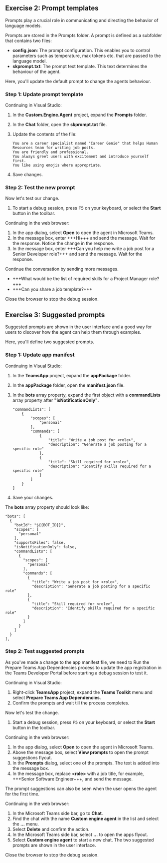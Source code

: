 ## Exercise 2: Prompt templates

Prompts play a crucial role in communicating and directing the behavior of language models.

Prompts are stored in the Prompts folder. A prompt is defined as a subfolder that contains two files:

 - **config.json**: The prompt configuration. This enables you to control parameters such as temperature, max tokens etc. that are passed to the language model.
 - **skprompt.txt**: The prompt text template. This text determines the behaviour of the agent.

Here, you'll update the default prompt to change the agents behaviour.

### Step 1: Update prompt template

Continuing in Visual Studio:

1. In the **Custom.Engine.Agent** project, expand the **Prompts** folder.
1. In the **Chat** folder, open the **skprompt.txt** file. 
1. Update the contents of the file:

    ```
    You are a career specialist named "Career Genie" that helps Human Resources team for writing job posts.
    You are friendly and professional.
    You always greet users with excitement and introduce yourself first.
    You like using emojis where appropriate.
    ```

1. Save changes.

### Step 2: Test the new prompt

Now let's test our change.

1. To start a debug session, press <kbd>F5</kbd> on your keyboard, or select the **Start** button in the toolbar.

Continuing in the web browser:

1. In the app dialog, select **Open** to open the agent in Microsoft Teams.
1. In the message box, enter +++Hi+++ and send the message. Wait for the response. Notice the change in the response.
1. In the message box, enter +++Can you help me write a job post for a Senior Developer role?+++ and send the message. Wait for the response.

Continue the conversation by sending more messages.

- +++What would be the list of required skills for a Project Manager role?+++
- +++Can you share a job template?+++

Close the browser to stop the debug session.

## Exercise 3: Suggested prompts

Suggested prompts are shown in the user interface and a good way for users to discover how the agent can help them through examples.

Here, you'll define two suggested prompts.

### Step 1: Update app manifest

Continuing in Visual Studio:

1. In the **TeamsApp** project, expand the **appPackage** folder.
1. In the **appPackage** folder, open the **manifest.json** file.
1. In the **bots** array property, expand the first object with a **commandLists** array property after **"isNotificationOnly"**.

    ```
    "commandLists": [
        {
            "scopes": [
                "personal"
            ],
            "commands": [
                {
                    "title": "Write a job post for <role>",
                    "description": "Generate a job posting for a specific role"
                },
                {
                    "title": "Skill required for <role>",
                    "description": "Identify skills required for a specific role"
                }
            ]
        }
    ]
    ```
1. Save your changes.

The **bots** array property should look like:

```
"bots": [
  {
    "botId": "${{BOT_ID}}",
    "scopes": [
      "personal"
    ],
    "supportsFiles": false,
    "isNotificationOnly": false,
    "commandLists": [
      {
        "scopes": [
          "personal"
        ],
        "commands": [
          {
            "title": "Write a job post for <role>",
            "description": "Generate a job posting for a specific role"
          },
          {
            "title": "Skill required for <role>",
            "description": "Identify skills required for a specific role"
          }
        ]
      }
    ]
  }
],
```

### Step 2: Test suggested prompts

As you've made a change to the app manifest file, we need to Run the Prepare Teams App Dependencies process to update the app registration in the Teams Developer Portal before starting a debug session to test it.

Continuing in Visual Studio:

1. Right-click **TeamsApp** project, expand the **Teams Toolkit** menu and select **Prepare Teams App Dependencies**.
1. Confirm the prompts and wait till the process completes.

Now let's test the change.

1. Start a debug session, press <kbd>F5</kbd> on your keyboard, or select the **Start** button in the toolbar.

Continuing in the web browser:

1. In the app dialog, select **Open** to open the agent in Microsoft Teams.
1. Above the message box, select **View prompts** to open the prompt suggestions flyout.
1. In the **Prompts** dialog, select one of the prompts. The text is added into the message box.
1. In the message box, replace <b>&lt;role&gt;</b> with a job title, for example, +++Senior Software Engineer+++, and send the message.

The prompt suggestions can also be seen when the user opens the agent for the first time.

Continuing in the web browser:

1. In the Microsoft Teams side bar, go to **Chat**.
1. Find the chat with the name **Custom engine agent** in the list and select the **...** menu.
1. Select **Delete** and confirm the action.
1. In the Microsoft Teams side bar, select **...** to open the apps flyout.
1. Select **Custom engine agent** to start a new chat. The two suggested prompts are shown in the user interface.

Close the browser to stop the debug session.
